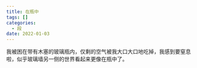 ```yaml
---
title: 在瓶中
tags: []
categories:
  - 段
date: 2022-01-03
---
```

我被困在带有木塞的玻璃瓶内，仅剩的空气被我大口大口地吃掉，我感到要窒息啦，似乎玻璃墙另一侧的世界看起来更像在瓶中了。